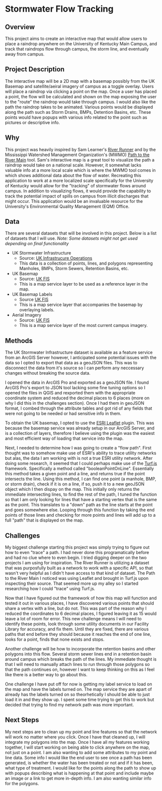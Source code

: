 # Stormwater Flow Tracking

## Overview

This project aims to create an interactive map that would allow users to place a raindrop anywhere on the University of Kentucky Main Campus, and track that raindrops flow through campus, the storm line, and eventually away from campus.

## Project Description

The interactive map will be a 2D map with a basemap possibly from the UK Basemap and satellite/aeiral imagery of campus as a toggle overlay. Users will place a raindrop via clicking a point on the map. Once a user has placed a point, the flow will be calculated and shown on the map exposing the user to the "route" the raindrop would take through campus. I would also like the path the raindrop takes to be animated. Various points would be displayed along the path such as Storm Drains, BMPs, Detention Basins, etc. These points would have popups with various info related to the point such as pictures or descriptive info.

## Why

This project was heavily inspired by Sam Learner's [River Runner](https://river-runner.samlearner.com/) and by the Mississippi Watershed Management Organization's (MWMO) [Path to the River Main](https://www.mwmo.org/path-to-the-river-main/) tool. Sam's interactive map is a great tool to visualize the path a raindrop would take on a national scale. However, it somewhat lacks valuable info at a more local scale which is where the MWMO tool comes in which shows additional data about the flow of water. Recreating this application to work at a more localized scale specifically for the University of Kentucky would allow for the "tracking" of stormwater flows around campus. In addition to visualizing flows, it would provide the capability to track the potential impact of spills on campus from illicit discharges that might occur. This application would be an invaluable resource for the University's Environmental Quality Management (EQM) Office.

## Data

There are several datasets that will be involved in this project. Below is a list of datasets that I will use.
_Note: Some datasets might not get used depending on final functionality_

- UK Stormwater Infrastructure
  - Source: [UK Infrastrucure Operations](https://ukgis.uky.edu/portal/apps/sites/#/ukgis)
  - This data is a collection of points, lines, and polygons representing Manholes, BMPs, Storm Sewers, Retention Basins, etc.
- UK Basemap
  - Source: [UK FIS](https://ugisserver.uky.edu/arcgis/rest/services/UK_MAP_BASE_Campus_bluegreen1_3857_ca/MapServer)
  - This is a map service layer to be used as a reference layer in the map.
- UK Basemap Labels
  - Source [UK FIS](https://ugisserver.uky.edu/arcgis/rest/services/UK_MAP_BASE_Campus_Overlay_3857_dy/MapServer/20)
  - This is a map service layer that accompanies the basemap by overlaying labels.
- Aerial Imagery
  - Source: [UK FIS](https://ugisserver.uky.edu/arcgis/rest/services/UK_MAP_BASE_Imagery_3857_ca/MapServer)
  - This is a map service layer of the most current campus imagery.

## Methods

The UK Stormwater Infrastructure dataset is available as a feature service from an ArcGIS Server however, I anticipated some potential issues with the data so I opted to export that data as a geoJSON files. This was to disconnect the data from it's source so I can perform any neccessary changes without breaking the source data.

I opened the data in ArcGIS Pro and exported as a geoJSON file. I found ArcGIS Pro's export to JSON tool lacking some fine tuning options so I opened the files in QGIS and rexported them with the appropriate coordinate system and reduced the decimal places to 6 places (more on why I did this in the challenges section). Once I had them in geoJSON format, I combed through the attribute tables and got rid of any fields that were not going to be needed or had sensitive info in them.

To obtain the UK basemap, I opted to use the [ESRI Leaflet](https://github.com/Esri/esri-leaflet) plugin. This was because the basemap service was already setup in our ArcGIS Server, and is a collection of layers, therefore I believe using the plugin was the easiest and most efficient way of loading that service into the map.

Next, I needed to determine how I was going to create a "flow path". First thought was to somehow make use of ESRI's ability to trace utility networks but alas, the data I am working with is not a true ESRI utility network. After doing some research, it seemed that I could perhaps make use of the [Turf.js](https://turfjs.org/) framework. Specifically a method called "booleanPointOnLine". Essentially this method takes a given point and a line, and returns true if the point intersects the line. Using this method, I can find one point (a manhole, BMP, or storm drain), check if it is on a line, if so, push it to a new geoJSON object which I then dispay on the map. This initially only returns the immediate intersecting lines, to find the rest of the path, I tuned the function so that I am only looking for lines that have a starting vertex that is the same as the point. This translates to a "down" path as the line starts at the point and goes somewhere else. Looping through this function by taking the end points of those lines and checking for more points and lines will add up to a full "path" that is displayed on the map.

## Challenges

My biggest challenge starting this project was simply trying to figure out how to even "trace" a path. I had never done this programatically before and had no clue where to even begin. I tried digging deeper on the two projects I am using for inspiration. The River Runner is utilizing a dataset that was purposfully built as a network to work with a specific API, so that wasn't very helpful as I didn't have access to that kind of dataset. The Path to the River Main I noticed was using Leaflet and brought in Turf.js upon inspecting their source. That seemed more up my alley so I started researching how I could "trace" using Turf.js.

Now that I have figured out the framework of how this map will function and tested it out in various places, I have discovered various points that should share a vertex with a line, but do not. This was part of the reason why I reduced the coordinates to 6 decimal places, I figured leaving it as 15 would leave a lot of room for error. This new challenge means I will need to identify these points, look through some utility documents in our Facility Library for accuracy, and fix them. Until they are fixed, there are various paths that end before they should because it reaches the end of one line, looks for a point, finds that none exists and stops.

Another challenge will be how to incorporate the retention basins and other polygons into this flow. Several storm sewer lines end in a retention basin around campus which breaks the path of the lines. My immediate thought is that I will need to manually attach lines to run through those polygons so that the path continues on, however I want to keep thinking on this as I feel like there is a better way to go about this.

One challenge I have put off for now is getting my label service to load on the map and have the labels turned on. The map service they are apart of already has the labels turned on so theorhetically I should be able to just load it in and they show up. I spent some time trying to get this to work but decided that trying to find my network path was more important.

## Next Steps

My next steps are to clean up my point and line features so that the network will work no matter where you click. Once I have that cleaned up, I will integrate my polygons into the map. Once I have all my features working together, I will start working on being able to click anywhere on the map, not just on a point. I am also wanting to add some attributes to my point and line data. Some info I would like the end user to see once a path has been generated, is whether the water has been treated or not and if it has been, what type of treatment. I would like for the points along the path to show up with popups describing what is happening at that point and include maybe an image or a link to get more in-depth info. I am also wanting similar info for the polygons.
